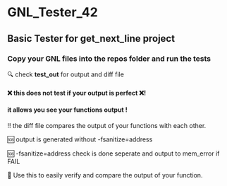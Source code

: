 # GNL_Tester_42
## Basic Tester for get_next_line project

### Copy your GNL files into the repos folder and run the tests

:mag: check **test_out** for output and diff file

####  :x: this does not test if your output is perfect :x:!
#### it allows you see your functions output !

:bangbang: the diff file compares the output of your functions with each other.

:sos: output is generated without -fsanitize=address

:sos: -fsanitize=address check is done seperate and output to mem_error if FAIL

:helicopter: Use this to easily verify and compare the output of your function.
